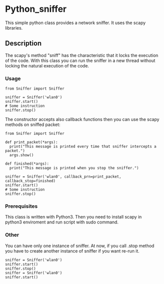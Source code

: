 # Python_sniffer
This simple python class provides a network sniffer. It uses the scapy libraries.

## Description
The scapy's method "sniff" has the characteristic that it locks the execution of the code. With this class you can run the sniffer in a new thread without locking the natural execution of the code.

### Usage
```
from Sniffer import Sniffer

sniffer = Sniffer('wlan0')
sniffer.start()
# Some instruction
sniffer.stop()
```
The constructor accepts also callback functions then you can use the scapy methods on sniffed packet:
```
from Sniffer import Sniffer

def print_packet(*args):
  print("This message is printed every time that sniffer intercepts a packet.")
  args.show()

def finished(*args):
  print("This message is printed when you stop the sniffer.")

sniffer = Sniffer('wlan0', callback_prn=print_packet, callback_stop=finished)
sniffer.start()
# Some instruction
sniffer.stop()
```
### Prerequisites
This class is written with Python3. Then you need to install scapy in python3 enviroment and run script with sudo command.
### Other
You can have only one instance of sniffer. At now, if you call .stop method you have to create another instance of sniffer if you want re-run it.
```
sniffer = Sniffer('wlan0')
sniffer.start()
sniffer.stop()
sniffer = Sniffer('wlan0')
sniffer.start()
```
